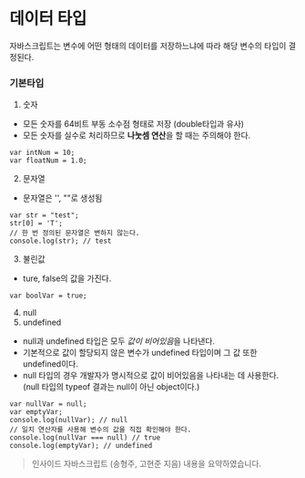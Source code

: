 # 데이터 타입
자바스크립트는 변수에 어떤 형태의 데이터를 저장하느냐에 따라 해당 변수의 타입이 결정된다.
### 기본타입
1. 숫자
  - 모든 숫자를 64비트 부동 소수점 형태로 저장 (double타입과 유사)
  - 모든 숫자를 실수로 처리하므로 **나눗셈 연산**을 할 때는 주의해야 한다.
  ```
 var intNum = 10;
 var floatNum = 1.0;
  ```
2. 문자열
  - 문자열은 '', ""로 생성됨
  ```
 var str = "test";
 str[0] = 'T';
 // 한 번 정의된 문자열은 변하지 않는다.
 console.log(str); // test
  ```
3. 불린값
  - ture, false의 값을 가진다.
  ```
 var boolVar = true;
  ```
4. null
5. undefined
  - null과 undefined 타입은 모두 *값이 비어있음*을 나타낸다.
  - 기본적으로 값이 할당되지 않은 변수가 undefined 타입이며 그 값 또한 undefined이다.
  - null 타입의 경우 개발자가 명시적으로 값이 비어있음을 나타내는 데 사용한다. (null 타입의 typeof 결과는 null이 아닌 object이다.)
  ```
 var nullVar = null;
 var emptyVar;
 console.log(nullVar); // null
 // 일치 연산자를 사용해 변수의 값을 직접 확인해야 한다.
 console.log(nullVar === null) // true
 console.log(emptyVar); // undefined
  ```
  > 인사이드 자바스크립트 (송형주, 고현준 지음) 내용을 요약하였습니다.
